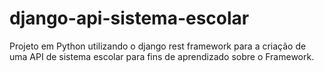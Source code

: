 # django-api-sistema-escolar
Projeto em Python utilizando o django rest framework para a criação de uma API de sistema escolar para fins de aprendizado sobre o Framework.
